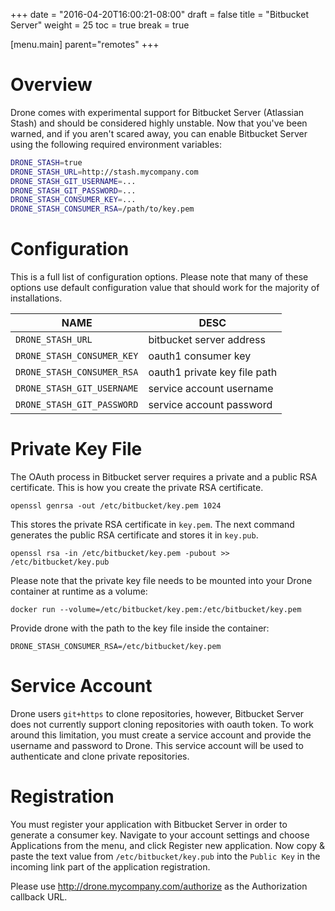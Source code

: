 +++
date = "2016-04-20T16:00:21-08:00"
draft = false
title = "Bitbucket Server"
weight = 25
toc = true
break = true

[menu.main]
	parent="remotes"
+++

# Overview

Drone comes with experimental support for Bitbucket Server (Atlassian Stash) and should be considered highly unstable. Now that you've been warned, and if you aren't scared away, you can enable Bitbucket Server using the following required environment variables:

```bash
DRONE_STASH=true
DRONE_STASH_URL=http://stash.mycompany.com
DRONE_STASH_GIT_USERNAME=...
DRONE_STASH_GIT_PASSWORD=...
DRONE_STASH_CONSUMER_KEY=...
DRONE_STASH_CONSUMER_RSA=/path/to/key.pem
```

# Configuration

This is a full list of configuration options. Please note that many of these options use default configuration value that should work for the majority of installations.

NAME                        | DESC
----------------------------|--------------------------------------------------------
`DRONE_STASH_URL`           | bitbucket server address
`DRONE_STASH_CONSUMER_KEY`  | oauth1 consumer key
`DRONE_STASH_CONSUMER_RSA`  | oauth1 private key file path
`DRONE_STASH_GIT_USERNAME`  | service account username
`DRONE_STASH_GIT_PASSWORD`  | service account password

# Private Key File

The OAuth process in Bitbucket server requires a private and a public RSA certificate. This is how you create the private RSA certificate.

```
openssl genrsa -out /etc/bitbucket/key.pem 1024
```

This stores the private RSA certificate in `key.pem`. The next command generates the public RSA certificate and stores it in `key.pub`.

```
openssl rsa -in /etc/bitbucket/key.pem -pubout >> /etc/bitbucket/key.pub
```

Please note that the private key file needs to be mounted into your Drone container at runtime as a volume:

```
docker run --volume=/etc/bitbucket/key.pem:/etc/bitbucket/key.pem
```

Provide drone with the path to the key file inside the container:

```
DRONE_STASH_CONSUMER_RSA=/etc/bitbucket/key.pem
```

# Service Account

Drone users `git+https` to clone repositories, however, Bitbucket Server does not currently support cloning repositories with oauth token. To work around this limitation, you must create a service account and provide the username and password to Drone. This service account will be used to authenticate and clone private repositories.

# Registration

You must register your application with Bitbucket Server in order to generate a consumer key. Navigate to your account settings and choose Applications from the menu, and click Register new application. Now copy & paste the text value from `/etc/bitbucket/key.pub` into the `Public Key` in the incoming link part of the application registration.

Please use http://drone.mycompany.com/authorize as the Authorization callback URL.
